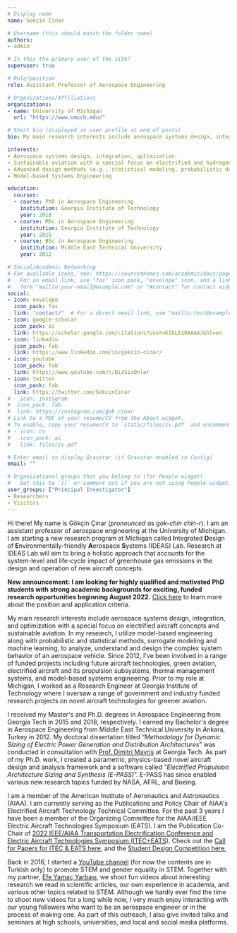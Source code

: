 ```yaml
---
# Display name
name: Gokcin Cinar

# Username (this should match the folder name)
authors:
- admin

# Is this the primary user of the site?
superuser: true

# Role/position
role: Assistant Professor of Aerospace Engineering

# Organizations/Affiliations
organizations:
- name: University of Michigan
  url: "https://www.umich.edu/"

# Short bio (displayed in user profile at end of posts)
bio: My main research interests include aerospace systems design, integration, and optimization with a special focus on electrified aircraft and sustainable aviation concepts.

interests:
- Aerospace systems design, integration, optimization
- Sustainable aviation with a special focus on electrified and hydrogen-powered aircraft concepts
- Advanced design methods (e.g., statistical modeling, probabilistic design, machine learning, etc.)
- Model-based Systems Engineering

education:
  courses:
  - course: PhD in Aerospace Engineering
    institution: Georgia Institute of Technology
    year: 2018
  - course: MSc in Aerospace Engineering
    institution: Georgia Institute of Technology
    year: 2015
  - course: BSc in Aerospace Engineering
    institution: Middle East Technical University
    year: 2012

# Social/Academic Networking
# For available icons, see: https://sourcethemes.com/academic/docs/page-builder/#icons
#   For an email link, use "fas" icon pack, "envelope" icon, and a link in the
#   form "mailto:your-email@example.com" or "#contact" for contact widget.
social:
- icon: envelope
  icon_pack: fas
  link: 'contact/'  # For a direct email link, use "mailto:test@example.org".
- icon: google-scholar
  icon_pack: ai
  link: https://scholar.google.com/citations?user=KIbLE10AAAAJ&hl=en
- icon: linkedin
  icon_pack: fab
  link: https://www.linkedin.com/in/gokcin-cinar/
- icon: youtube
  icon_pack: fab
  link: https://www.youtube.com/c/BizSizOnlar
- icon: twitter
  icon_pack: fab
  link: https://twitter.com/GokcinCinar
# - icon: instagram
#  icon_pack: fab
#  link: https://instagram.com/gok.cinar
# Link to a PDF of your resume/CV from the About widget.
# To enable, copy your resume/CV to `static/files/cv.pdf` and uncomment the lines below.
# - icon: cv
#   icon_pack: ai
#   link: files/cv.pdf

# Enter email to display Gravatar (if Gravatar enabled in Config)
email: ""

# Organizational groups that you belong to (for People widget)
#   Set this to `[]` or comment out if you are not using People widget.
user_groups: ["Principal Investigator"]
- Researchers
- Visitors
---
```


Hi there! My name is Gökçin Çınar (*pronounced as gok-chin chin-r*). I am an assistant professor of aerospace engineering at the University of Michigan. I am starting a new research program at Michigan called **I**ntegrated **D**esign of **E**nvironmentally-friendly **A**erospace **S**ystems (IDEAS) Lab. Research at IDEAS Lab will aim to bring a holistic approach that accounts for the system-level and life-cycle impact of greenhouse gas emissions in the design and operation of new aircraft concepts.

**New announcement:** **I am looking for highly qualified and motivated PhD students with strong academic backgrounds for exciting, funded research opportunities beginning August 2022.** [Click here](https://drive.google.com/file/d/1c5ow0G1QrrQWgerPh7FhI8nkspyOXxTZ/view?usp=sharing) to learn more about the position and application criteria.

My main research interests include aerospace systems design, integration, and optimization with a special focus on electrified aircraft concepts and sustainable aviation. In my research, I utilize model-based engineering along with probabilistic and statistical methods, surrogate modeling and machine learning, to analyze, understand and design the complex system behavior of an aerospace vehicle. Since 2012, I've been involved in a range of funded projects including future aircraft technologies, green aviation, electrified aircraft and its propulsion subsystems, thermal management systems, and model-based systems engineering. Prior to my role at Michigan, I worked as a Research Engineer at Georgia Institute of Technology where I oversaw a range of government and industry funded research projects on novel aircraft technologies for greener aviation.

I received my Master's and Ph.D. degrees in Aerospace Engineering from Georgia Tech in 2015 and 2018, respectively. I earned my Bachelor's degree in Aerospace Engineering from Middle East Technical University in Ankara, Turkey in 2012. My doctoral dissertation titled “*Methodology for Dynamic Sizing of Electric Power Generation and Distribution Architectures*” was conducted in consultation with [Prof. Dimitri Mavris](https://www.asdl.gatech.edu/Faculty.html) at Georgia Tech. As part of my Ph.D. work, I created a parametric, physics-based novel aircraft design and analysis framework and a software called “*Electrified Propulsion Architecture Sizing and Synthesis (E-PASS)*”. E-PASS has since enabled various new research topics funded by NASA, AFRL, and Boeing. 

I am a member of the American Institute of Aeronautics and Astronautics (AIAA). I am currently serving as the Publications and Policy Chair of AIAA's Electrified Aircraft Technology Technical Committee. For the past 3 years I have been a member of the Organizing Committee for the AIAA/IEEE Electric Aircraft Technologies Symposium (EATS). I am the Publication Co-Chair of [2022 IEEE/AIAA Transportation Electrification Conference and Electric Aircraft Technologies Symposium (ITEC+EATS)](https://itec-conf.com/). Check out the [Call for Papers for ITEC & EATS here](https://itec-conf.com/itec/wp-content/uploads/2021/09/Call-For-PapersV4.pdf), and the [Student Design Competition here.](https://itec-conf.com/student-competition/)

Back in 2016, I started a [YouTube channel](http://youtube.com/BizsizOnlar) (for now the contents are in Turkish only) to promote STEM and gender equality in STEM. Together with my partner, [Efe Yamaç Yarbaşı](https://www.linkedin.com/in/efe-yama%C3%A7-yarba%C5%9F%C4%B1-5a99a6aa/), we shoot fun videos about interesting research we read in scientific articles, our own experience in academia, and various other topics related to STEM. Although we hardly ever find the time to shoot new videos for a long while now, I very much enjoy interacting with our young followers who want to be an aerospace engineer or in the process of making one. As part of this outreach, I also give invited talks and seminars at high schools, universities, and local and social media platforms.
